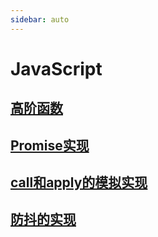 ```yaml
---
sidebar: auto
---
```


# JavaScript
## [高阶函数](./高阶函数.md)
## [Promise实现](./promise手写实现.md)
## [call和apply的模拟实现](./call和apply的模拟实现.md)
## [防抖的实现](./防抖的实现.md)